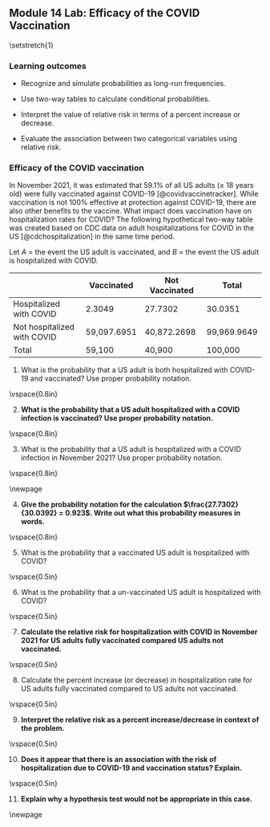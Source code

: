 ## Module 14 Lab: Efficacy of the COVID Vaccination

\setstretch{1}

### Learning outcomes

* Recognize and simulate probabilities as long-run frequencies.

* Use two-way tables to calculate conditional probabilities.

* Interpret the value of relative risk in terms of a percent increase or decrease.

* Evaluate the association between two categorical variables using relative risk.

### Efficacy of the COVID vaccination

In November 2021, it was estimated that 59.1\% of all US adults ($\ge$ 18 years old) were fully vaccinated against COVID-19 [@covidvaccinetracker].   While vaccination is not 100\% effective at protection against COVID-19, there are also other benefits to the vaccine.  What impact does vaccination have on hospitalization rates for COVID?  The following hypothetical two-way table was created based on CDC data on adult hospitalizations for COVID in the US [@cdchospitalization] in the same time period.  

Let $A$ = the event the US adult is vaccinated, and $B$ = the event the US adult is hospitalized with COVID. 

|                             |  Vaccinated | Not Vaccinated |     Total   |
|-----------------------------|-------------|----------------|-------------|
| Hospitalized with COVID     |    2.3049   |      27.7302   |     30.0351 |
| Not hospitalized with COVID | 59,097.6951 |   40,872.2698  | 99,969.9649 |
| Total                       |   59,100    |      40,900    |     100,000 |


1.  What is the probability that a US adult is both hospitalized with COVID-19 and vaccinated? Use proper probability notation.

\vspace{0.8in}

2.  **What is the probability that a US adult hospitalized with a COVID infection is vaccinated?  Use proper probability notation.**

\vspace{0.8in}

3.  What is the probability that a US adult is hospitalized with a COVID infection in November 2021?  Use proper probability notation.

\vspace{0.8in}

\newpage

4.  **Give the probability notation for the calculation $\frac{27.7302}{30.0392} = 0.923$.  Write out what this probability measures in words.**

\vspace{0.8in}

5.  What is the probability that a vaccinated US adult is hospitalized with COVID?

\vspace{0.5in}

6.  What is the probability that a un-vaccinated US adult is hospitalized with COVID?

\vspace{0.5in}

7.  **Calculate the relative risk for hospitalization with COVID in November 2021 for US adults fully vaccinated compared US adults not vaccinated.**

\vspace{0.5in}

8.  Calculate the percent increase (or decrease) in hospitalization rate for US adults fully vaccinated compared to US adults not vaccinated.

\vspace{0.5in}

9. **Interpret the relative risk as a percent increase/decrease in context of the problem.**

\vspace{0.5in}

10. **Does it appear that there is an association with the risk of hospitalization due to COVID-19 and vaccination status? Explain.**

\vspace{0.5in}

11.  **Explain why a hypothesis test would not be appropriate in this case.**

\newpage
